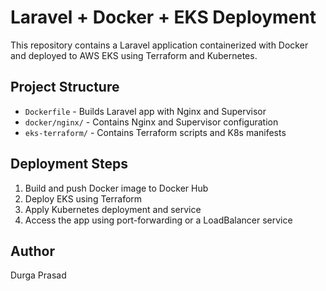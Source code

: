 # Laravel + Docker + EKS Deployment

This repository contains a Laravel application containerized with Docker and deployed to AWS EKS using Terraform and Kubernetes.

## Project Structure
- `Dockerfile` - Builds Laravel app with Nginx and Supervisor
- `docker/nginx/` - Contains Nginx and Supervisor configuration
- `eks-terraform/` - Contains Terraform scripts and K8s manifests

## Deployment Steps
1. Build and push Docker image to Docker Hub
2. Deploy EKS using Terraform
3. Apply Kubernetes deployment and service
4. Access the app using port-forwarding or a LoadBalancer service

## Author
Durga Prasad
